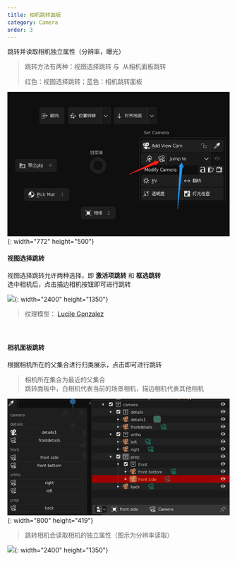 ```yaml
---
title: 相机跳转面板
category: Camera
order: 3
---
```


跳转并读取相机独立属性（分辨率，曝光）

> 跳转方法有两种：视图选择跳转 与&nbsp; 从相机面板跳转
>
>
> 红色：视图选择跳转；蓝色：相机跳转面板

![](../../uploads/jumpmenu.png){: width="772" height="500"}

#### 视图选择跳转

视图选择跳转允许两种选择，即 **激活项跳转** 和 **框选跳转**<br>选中相机后，点击描边相机按钮即可进行跳转

![](../../uploads/switch1.gif){: width="2400" height="1350"}

> 纹理模型：&nbsp;[Lucile Gonzalez](https://sketchfab.com/lucilegonzalez)&nbsp;

#### &nbsp;

#### 相机面板跳转

根据相机所在的父集合进行归类展示，点击即可进行跳转

> 相机所在集合为最近的父集合<br>跳转面板中，白相机代表当前的场景相机，描边相机代表其他相机

![](../../uploads/微信截图-20200809184620.png){: width="800" height="419"}

> 跳转相机会读取相机的独立属性（图示为分辨率读取）

![](../../uploads/switch2.gif){: width="2400" height="1350"}